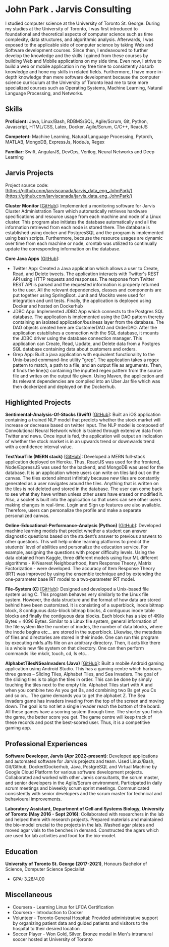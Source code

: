 # John Park . Jarvis Consulting

I studied computer science at the University of Toronto St. George. During my studies at the University of Toronto, I was first introduced to foundational and theoretical aspects of computer science such as time complexity, data structures, and algorithmic analysis. Afterwards, I was exposed to the applicable side of computer science by taking Web and Software development courses. Since then, I endeavoured to further develop the knowledge and the skills I gained from these courses by building Web and Mobile applications on my side time. Even now, I strive to build a web or mobile application in my free time to consistently absorb knowledge and hone my skills in related fields. Furthermore, I have more in-depth knowledge than mere software development because the computer science curriculum at the University of Toronto lead me to take more specialized courses such as Operating Systems, Machine Learning, Natural Language Processing, and Networks.

## Skills

**Proficient:** Java, Linux/Bash, RDBMS/SQL, Agile/Scrum, Git, Python, Javascript, HTML/CSS, Latex, Docker, Agile/Scrum, C/C++, ReactJS

**Competent:** Machine Learning, Natural Language Processing, Pytorch, MATLAB, MongoDB, ExpressJs, NodeJs, Regex

**Familiar:** Swift, AngularJS, DevOps, Verilog, Neural Networks and Deep Learning

## Jarvis Projects

Project source code: [https://github.com/jarviscanada/jarvis_data_eng_JohnPark/](https://github.com/jarviscanada/jarvis_data_eng_JohnPark/)


**Cluster Monitor** [[GitHub](https://github.com/jarviscanada/jarvis_data_eng_JohnPark//tree/master/linux_sql)]: Implemented a monitoring software for Jarvis Cluster Administration Team which automatically retrieves hardware specifications and resource usage from each machine and node of a Linux cluster. This program also initiates the database automatically and all the information retrieved from each node is stored there. The database is established using docker and PostgresSQL and the program is implemented using bash scripts. Furthermore, because the resource usages are dynamic over time from each machine or node, crontab was utilized to continually update the corresponding information on the database.

**Core Java Apps** [[GitHub](https://github.com/jarviscanada/jarvis_data_eng_JohnPark//tree/master/core_java)]:
      
  - Twitter App: Created a Java application which allows a user to Create, Read, and Delete tweets. The application interacts with Twitter's REST API using HTTP requests and responses. The response from Twitter REST API is parsed and the requested information is properly returned to the user. All the relevant dependencies, classes and components are put together using SpringBoot. Junit and Mockito were used for integration and unit tests. Finally, the application is deployed using Docker and hosted on Dockerhub
  - JDBC App: Implemented JDBC App which connects to the Postgres SQL database. The application is implemented using the DAO pattern thereby containing an isolated application/business layer from the database. The DAO objects created here are CustomerDAO and OrderDAO. After the application establishes a connection with the SQL database, it mounts the JDBC driver using the database connection manager. This application can Create, Read, Update, and Delete data from a Postgres SQL database containing data about customers and orders.
  - Grep App: Built a java application with equivalent functionality to the Unix-based command-line utility "grep". The application takes a regex pattern to match, a path to a file, and an output file as arguments. Then, it finds the line(s) containing the inputted regex pattern from the source file and writes on the output file given. Using Maven, the application and its relevant dependencies are compiled into an Uber Jar file which was then dockerized and deployed on the Dockerhub.


## Highlighted Projects
**Sentimental-Analysis-Of-Stocks (Swift)** [[GitHub](https://github.com/JohnPHK/Sentimental-Analysis-Of-Stocks.git)]: Built an iOS application containing a trained NLP model that predicts whether the stock market will increase or decrease based on twitter input. The NLP model is composed of Convolutional Neural Network which is trained through extensive data from Twitter and news. Once input is fed, the application will output an indication of whether the stock market is in an upwards trend or downwards trend with a confidence interval value.

**TextYourTile (MERN stack)** [[GitHub](https://github.com/JohnPHK/TextYourTile.git)]: Developed a MERN full-stack application deployed on Heroku. Thus, ReactJS was used for the frontend, Node/ExpressJS was used for the backend, and MongoDB was used for the database. It is an application where users can write on tiles laid out on the canvas. The tiles extend almost infinitely because new tiles are constantly generated as a user navigates around the tiles. Anything that is written on the tiles is not deleted and stored in the database. The user can come back to see what they have written unless other users have erased or modified it. Also, a socket is built into the application so that users can see other users making changes in real-time. Login and Sign up features are also available. Therefore, users can personalize the profile and make a separate personalized canvas.

**Online-Educational-Performance-Analysis (Python)** [[GitHub](https://github.com/JohnPHK/Online-Education-Performance-Analysis.git)]: Developed machine learning models that predict whether a student can answer diagnostic questions based on the student’s answer to previous answers to other questions. This will help online learning platforms to predict the students’ level of abilities and personalize the education service. For example, assigning the questions with proper difficulty levels. Using the data obtained from Kaggle, three different models using four ML different algorithms - K-Nearest Neighbourhood, Item Response Theory, Matrix Factorization - were developed. The accuracy of Item Response Theory (IRT) was improved by using the ensemble technique and by extending the one-parameter base IRT model to a two-parameter IRT model.

**File-System (C)** [[GitHub](https://github.com/JohnPHK/File-System.git)]: Designed and developed a Unix-based file system using C. This program behaves very similarly to the Linux file system. However, the data structure and the format of how data are stored behind have been customized. It is consisting of a superblock, inode bitmap block, 8 contiguous data-block bitmap blocks, 4 contiguous inode table blocks and finally the contiguous data blocks. Each block has a size of 4Kilo Bytes = 4096 Bytes. Similar to a Linux file system, general information of the file system like the number of inodes, the number of data blocks, where the inode begins etc... are stored in the superblock. Likewise, the metadata of files and directories are stored in their inode. One can run this program by executing mkfs.a1fs file on an arbitrary directory. Then, it acts like there is a whole new file system on that directory. One can then perform commands like mkdir, touch, cd, ls etc…

**AlphabetTilesNSeaInvaders (Java)** [[GitHub](https://github.com/JohnPHK/AlphabetTilesNSeaInvaders.git)]: Built a mobile Android gaming application using Android Studio. This has a gaming centre which harbours three games – Sliding Tiles, Alphabet Tiles, and Sea Invaders. The goal of the sliding tiles is to align the tiles in order. This can be done by simply touching the tiles next to the empty tile. Alphabet Tiles start with A and when you combine two As you get Bs, and combining two Bs get you Cs and so on… The game demands you to get the alphabet Z. The Sea Invaders game has invaders invading from the top of the screen and moving down. The goal is to not let a single invader reach the bottom of the board. All these games have a scoring system through time. The shorter you finish the game, the better score you get. The game centre will keep track of these records and post the best-scored user. Thus, it is a competitive gaming app.


## Professional Experiences

**Software Developer, Jarvis (Apr 2022-present)**: Developed applications and automated software for Jarvis projects and team. Used Linux/Bash, Git/Github, Docker/Dockerhub, Java, PostgreSQL and Virtual Machine by Google Cloud Platform for various software development projects. Collaborated and worked with other Jarvis consultants, the scrum master, and senior developers in the Agile/Scrum environment. Participated in daily scrum meetings and biweekly scrum sprint meetings. Communicated consistently with senior developers and the scrum master for technical and behavioural improvements.

**Laboratory Assistant, Department of Cell and Systems Biology, University of Toronto (May 2016 - Sept 2016)**: Collaborated with researchers in the lab and helped them with research projects. Prepared materials and maintained the bio-model crucial to the projects in the lab. Washed agar plates and moved agar vials to the benches in demand. Constructed the agars which are used for lab activities and food for the bio-model.


## Education
**University of Toronto St. George (2017-2021)**, Honours Bachelor of Science, Computer Science Specialist
- GPA: 3.28/4.00


## Miscellaneous
- Coursera - Learning Linux for LFCA Certification
- Coursera - Introduction to Docker
- Volunteer - Toronto General Hospital: Provided administrative support by organizing patient data and guided patients and visitors to the hospital to their desired location
- Soccer Player - Won Gold, Silver, Bronze medal in Men's intramural soccer hosted at University of Toronto